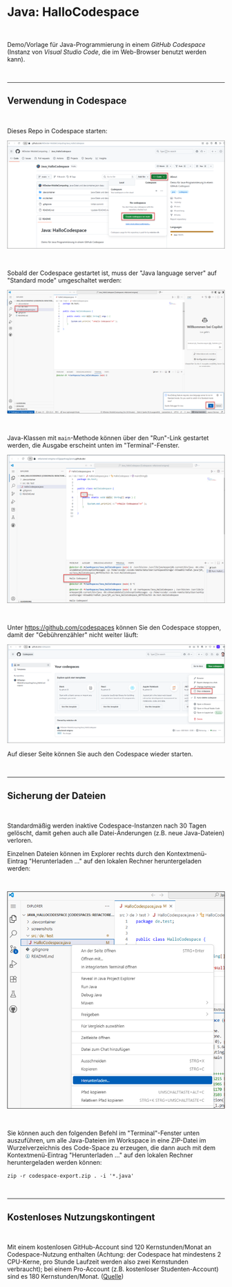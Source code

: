 # Java: HalloCodespace #

<br>

Demo/Vorlage für Java-Programmierung in einem *GitHub Codespace* (Instanz von *Visual Studio Code*,
die im Web-Browser benutzt werden kann).

<br>

----

## Verwendung in Codespace ##

<br>

Dieses Repo in Codespace starten:

![Screenshot 1](screenshots/screenshot_1.png)

<br>

Sobald der Codespace gestartet ist, muss der "Java language server" auf "Standard mode" umgeschaltet werden:

![Screenshot 2](screenshots/screenshot_2.png)

<br>

Java-Klassen mit `main`-Methode können über den "Run"-Link gestartet werden, die Ausgabe erscheint unten im "Terminal"-Fenster.

![Screenshot 3](screenshots/screenshot_3.png)

<br>

Unter https://github.com/codespaces können Sie den Codespace stoppen, damit der "Gebührenzähler" nicht weiter läuft:

![Screenshot 4](screenshots/screenshot_4.png)

Auf dieser Seite können Sie auch den Codespace wieder starten.

<br>

----

## Sicherung der Dateien ##

<br>

Standardmäßig werden inaktive Codespace-Instanzen nach 30 Tagen gelöscht, damit gehen auch alle Datei-Änderungen (z.B. neue Java-Dateien) verloren.

Einzelnen Dateien können im Explorer rechts durch den Kontextmenü-Eintrag "Herunterladen ..." auf den lokalen Rechner heruntergeladen werden:

<br>

![Screenshot 5](screenshots/screenshot_5.png)

<br>

Sie können auch den folgenden Befehl im "Terminal"-Fenster unten auszuführen, um alle Java-Dateien
im Workspace in eine ZIP-Datei im Wurzelverzeichnis des Code-Space zu erzeugen, die dann auch mit
dem Kontextmenü-Eintrag "Herunterladen ..." auf den lokalen Rechner heruntergeladen werden können:

```
zip -r codespace-export.zip . -i '*.java'
```

<br>

----

## Kostenloses Nutzungskontingent ##

<br>

Mit einem kostenlosen GitHub-Account sind 120 Kernstunden/Monat an Codespace-Nutzung enthalten (Achtung: der Codespace hat mindestens 2 CPU-Kerne, pro Stunde Laufzeit werden also zwei Kernstunden verbraucht); bei einem Pro-Account (z.B. kostenloser Studenten-Account) sind es 180 Kernstunden/Monat. ([Quelle](https://docs.github.com/de/billing/concepts/product-billing/github-codespaces#free-quota))

<br>